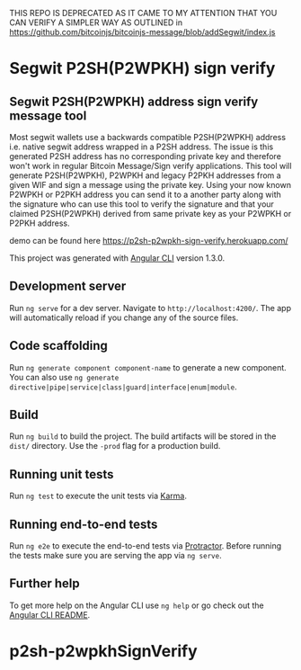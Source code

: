 
THIS REPO IS DEPRECATED AS IT CAME TO MY ATTENTION THAT YOU CAN VERIFY A SIMPLER WAY AS OUTLINED in 
https://github.com/bitcoinjs/bitcoinjs-message/blob/addSegwit/index.js

# Segwit P2SH(P2WPKH) sign verify

## Segwit P2SH(P2WPKH) address sign verify message tool 

  Most segwit wallets use a backwards compatible P2SH(P2WPKH) address i.e. native segwit address wrapped in a P2SH address. The issue is this generated P2SH address has no corresponding private key and therefore won't work in regular Bitcoin Message/Sign verify applications. 
  This tool will generate P2SH(P2WPKH), P2WPKH and legacy P2PKH addresses from a given WIF and sign a message using the private key.
  Using your now known P2WPKH or P2PKH address you can send it to a another party along with the signature who can use this tool to verify the signature and that your claimed P2SH(P2WPKH) derived from same private key as your P2WPKH or P2PKH address.

  demo can be found here https://p2sh-p2wpkh-sign-verify.herokuapp.com/


This project was generated with [Angular CLI](https://github.com/angular/angular-cli) version 1.3.0.

## Development server

Run `ng serve` for a dev server. Navigate to `http://localhost:4200/`. The app will automatically reload if you change any of the source files.

## Code scaffolding

Run `ng generate component component-name` to generate a new component. You can also use `ng generate directive|pipe|service|class|guard|interface|enum|module`.

## Build

Run `ng build` to build the project. The build artifacts will be stored in the `dist/` directory. Use the `-prod` flag for a production build.

## Running unit tests

Run `ng test` to execute the unit tests via [Karma](https://karma-runner.github.io).

## Running end-to-end tests

Run `ng e2e` to execute the end-to-end tests via [Protractor](http://www.protractortest.org/).
Before running the tests make sure you are serving the app via `ng serve`.

## Further help

To get more help on the Angular CLI use `ng help` or go check out the [Angular CLI README](https://github.com/angular/angular-cli/blob/master/README.md).
# p2sh-p2wpkhSignVerify
